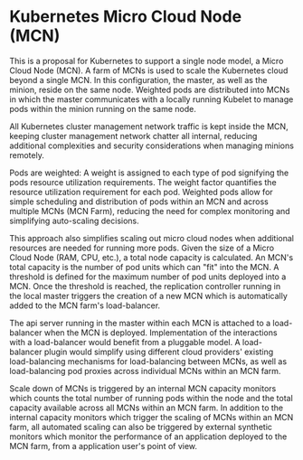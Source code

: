 # Kubernetes Micro Cloud Node (MCN)
This is a proposal for Kubernetes to support a single node model, a Micro Cloud Node (MCN). A farm of MCNs is used to scale the Kubernetes cloud beyond a single MCN. In this configuration, the master, as well as the minion, reside on the same node. Weighted pods are distributed into MCNs in which the master communicates with a locally running Kubelet to manage pods within the minion running on the same node.

All Kubernetes cluster management network traffic is kept inside the MCN, keeping cluster management network chatter all internal, reducing additional complexities and security considerations when managing minions remotely.

Pods are weighted: A weight is assigned to each type of pod signifying the pods resource utilization requirements. The weight factor quantifies the resource utilization requirement for each pod. Weighted pods allow for simple scheduling and distribution of pods within an MCN and across multiple MCNs (MCN Farm), reducing the need for complex monitoring and simplifying auto-scaling decisions. 

This approach also simplifies scaling out micro cloud nodes when additional resources are needed for running more pods. Given the size of a Micro Cloud Node (RAM, CPU, etc.), a total node capacity is calculated. An MCN's total capacity is the number of pod units which can "fit" into the MCN. A threshold is defined for the maximum number of pod units deployed into a MCN. Once the threshold is reached, the replication controller running in the local master triggers the creation of a new MCN which is automatically added to the MCN farm's load-balancer.

The api server running in the master within each MCN is attached to a load-balancer when the MCN is deployed. Implementation of the interactions with a load-balancer would benefit from a pluggable model. A load-balancer plugin would simplify using different cloud providers' existing load-balancing mechanisms for load-balancing between MCNs, as well as load-balancing pod proxies across individual MCNs within an MCN farm.

Scale down of MCNs is triggered by an internal MCN capacity monitors which counts the total number of running pods within the node and the total capacity available across all MCNs within an MCN farm. In addition to the internal capacity monitors which trigger the scaling of MCNs within an MCN farm, all automated scaling can also be triggered by external synthetic monitors which monitor the performance of an application deployed to the MCN farm, from a application user's point of view.

